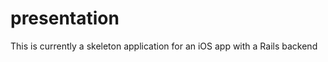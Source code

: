 presentation
============

This is currently a skeleton application for an iOS app with a Rails backend
